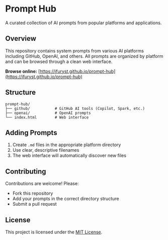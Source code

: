 # Prompt Hub

A curated collection of AI prompts from popular platforms and applications.

## Overview

This repository contains system prompts from various AI platforms including GitHub, OpenAI, and others. All prompts are organized by platform and can be browsed through a clean web interface.

**Browse online:** [https://ifuryst.github.io/prompt-hub](https://ifuryst.github.io/prompt-hub)

## Structure

```
prompt-hub/
├── github/           # GitHub AI tools (Copilot, Spark, etc.)
├── openai/           # OpenAI prompts
└── index.html        # Web interface
```

## Adding Prompts

1. Create `.md` files in the appropriate platform directory
2. Use clear, descriptive filenames
3. The web interface will automatically discover new files

## Contributing

Contributions are welcome! Please:
- Fork this repository
- Add your prompts in the correct directory structure
- Submit a pull request

## License

This project is licensed under the [MIT License](LICENSE).
